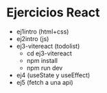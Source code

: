 # Ejercicios React

* ej1intro (html+css)
* ej2intro (js)
* ej3-vitereact (todolist)
    - cd ej3-vitereact
    - npm install
    - npm run dev
* ej4 (useState y useEffect)
* ej5 (fetch a una api)
